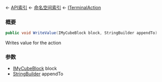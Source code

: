 ← [API索引](Api-Index) ← [命名空间索引](Namespace-Index) ← [ITerminalAction](Sandbox.ModAPI.Interfaces.ITerminalAction)

### 概要

```csharp
public void WriteValue(IMyCubeBlock block, StringBuilder appendTo)
```

Writes value for the action

### 参数

* [IMyCubeBlock](VRage.Game.ModAPI.Ingame.IMyCubeBlock) block
* [StringBuilder](https://docs.microsoft.com/en-us/dotnet/api/System.Text.StringBuilder?view=netframework-4.6) appendTo

